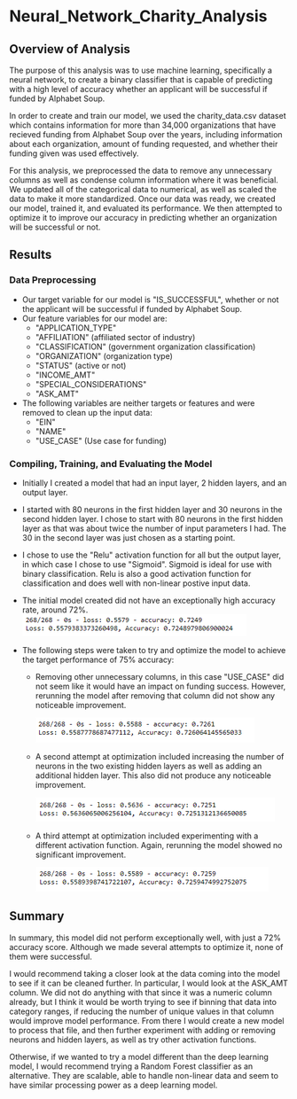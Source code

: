 # Neural_Network_Charity_Analysis

## Overview of Analysis
The purpose of this analysis was to use machine learning, specifically a neural network, to create a binary classifier that is capable of predicting with a high level of accuracy whether an applicant will be successful if funded by Alphabet Soup.  

In order to create and train our model, we used the charity_data.csv dataset which contains information for more than 34,000 organizations that have recieved funding from Alphabet Soup over the years, including information about each organization, amount of funding requested, and whether their funding given was used effectively.

For this analysis, we preprocessed the data to remove any unnecessary columns as well as condense column information where it was beneficial.  We updated all of the categorical data to numerical, as well as scaled the data to make it more standardized.  Once our data was ready, we created our model, trained it, and evaluated its performance.  We then attempted to optimize it to improve our accuracy in predicting whether an organization will be successful or not.


## Results
### Data Preprocessing
- Our target variable for our model is "IS_SUCCESSFUL", whether or not the applicant will be successful if funded by Alphabet Soup.
- Our feature variables for our model are:
    - "APPLICATION_TYPE"
    - "AFFILIATION" (affiliated sector of industry)
    - "CLASSIFICATION" (government organization classification) 
    - "ORGANIZATION" (organization type)
    - "STATUS" (active or not) 
    - "INCOME_AMT"
    - "SPECIAL_CONSIDERATIONS"
    - "ASK_AMT"
- The following variables are neither targets or features and were removed to clean up the input data:
    - "EIN"
    - "NAME"
    - "USE_CASE" (Use case for funding)

### Compiling, Training, and Evaluating the Model
- Initially I created a model that had an input layer, 2 hidden layers, and an output layer.
- I started with 80 neurons in the first hidden layer and 30 neurons in the second hidden layer.  I chose to start with 80 neurons in the first hidden layer as that was about twice the number of input parameters I had.  The 30 in the second layer was just chosen as a starting point.
- I chose to use the "Relu" activation function for all but the output layer, in which case I chose to use "Sigmoid".  Sigmoid is ideal for use with binary classification.  Relu is also a good activation function for classification and does well with non-linear postive input data.
- The initial model created did not have an exceptionally high accuracy rate, around 72%.
![Accuracy_for_initial_model.png](https://github.com/adbauer06/Neural_Network_Charity_Analysis/blob/main/Resources/Accuracy_for_initial_model.PNG)


- The following steps were taken to try and optimize the model to achieve the target performance of 75% accuracy:
    - Removing other unnecessary columns, in this case "USE_CASE" did not seem like it would have an impact on funding success.  However, rerunning the model after removing that column did not show any noticeable improvement.
    
        ![Accuracy_attempt1_optimization.png](https://github.com/adbauer06/Neural_Network_Charity_Analysis/blob/main/Resources/Accuracy_attempt1_optimization.PNG)

    - A second attempt at optimization included increasing the number of neurons in the two existing hidden layers as well as adding an additional hidden layer.  This also did not produce any noticeable improvement.
    
        ![Accuracy_attempt2_optimization.png](https://github.com/adbauer06/Neural_Network_Charity_Analysis/blob/main/Resources/Accuracy_attempt2_optimization.PNG)
    
    - A third attempt at optimization included experimenting with a different activation function.  Again, rerunning the model showed no significant improvement.
    
        ![Accuracy_attempt3_optimization.png](https://github.com/adbauer06/Neural_Network_Charity_Analysis/blob/main/Resources/Accuracy_attempt3_optimization.PNG)


## Summary
In summary, this model did not perform exceptionally well, with just a 72% accuracy score.  Although we made several attempts to optimize it, none of them were successful.  

I would recommend taking a closer look at the data coming into the model to see if it can be cleaned further.  In particular, I would look at the ASK_AMT column.  We did not do anything with that since it was a numeric column already, but I think it would be worth trying to see if binning that data into category ranges, if reducing the number of unique values in that column would improve model performance.  From there I would create a new model to process that file, and then further experiment with adding or removing neurons and hidden layers, as well as try other activation functions.

Otherwise, if we wanted to try a model different than the deep learning model, I would recommend trying a Random Forest classifier as an alternative.  They are scalable, able to handle non-linear data and seem to have similar processing power as a deep learning model.

